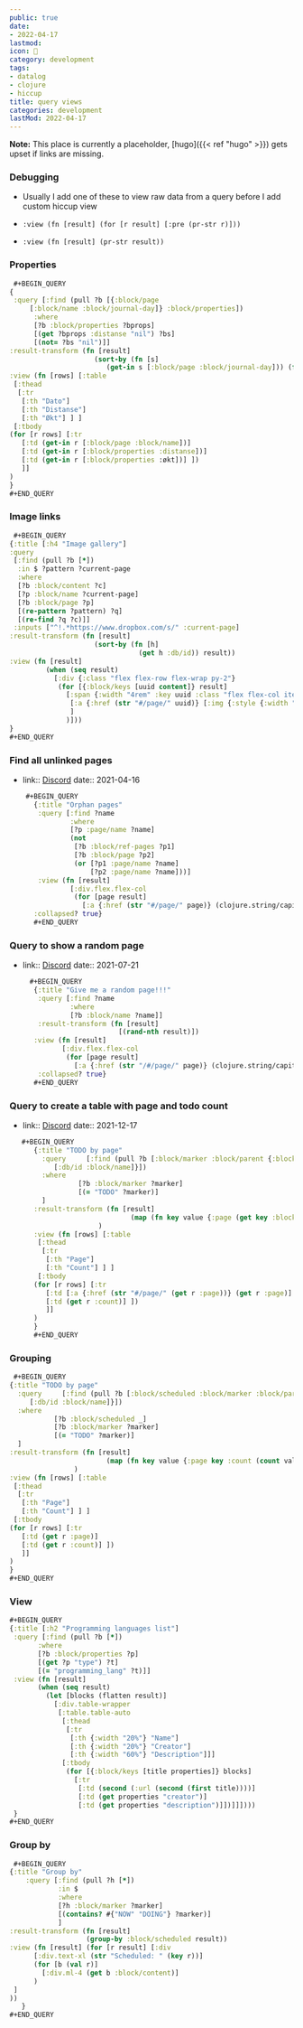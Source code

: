 ```yaml
---
public: true
date:
- 2022-04-17
lastmod: 
icon: 📝
category: development
tags:
- datalog
- clojure
- hiccup
title: query views
categories: development
lastMod: 2022-04-17
---
```

**Note:** This place is currently a placeholder, [hugo]({{< ref "hugo" >}}) gets upset if links are missing.


### Debugging 


  + Usually I add one of these to view raw data from a query before I add custom hiccup view

  + `:view (fn [result] (for [r result] [:pre (pr-str r)]))`


  + `:view (fn [result] (pr-str result))`

### Properties


```clojure
 #+BEGIN_QUERY
{
 :query [:find (pull ?b [{:block/page
     [:block/name :block/journal-day]} :block/properties])
      :where
      [?b :block/properties ?bprops]
      [(get ?bprops :distanse "nil") ?bs]
      [(not= ?bs "nil")]]
:result-transform (fn [result]
                     (sort-by (fn [s]
                        (get-in s [:block/page :block/journal-day])) (fn [a b] (compare b a)) result)) 
:view (fn [rows] [:table 
 [:thead 
  [:tr 
   [:th "Dato"] 
   [:th "Distanse"]
   [:th "Økt"] ] ] 
 [:tbody 
(for [r rows] [:tr 
   [:td (get-in r [:block/page :block/name])] 
   [:td (get-in r [:block/properties :distanse])]
   [:td (get-in r [:block/properties :økt])] ])
   ]]
)
}
#+END_QUERY
 ```

### Image links


```clojure
 #+BEGIN_QUERY
{:title [:h4 "Image gallery"]
:query
 [:find (pull ?b [*])
  :in $ ?pattern ?current-page
  :where
  [?b :block/content ?c]
  [?p :block/name ?current-page]
  [?b :block/page ?p]
  [(re-pattern ?pattern) ?q]
  [(re-find ?q ?c)]]
 :inputs ["^!.*https://www.dropbox.com/s/" :current-page]
:result-transform (fn [result]
                     (sort-by (fn [h]
                                (get h :db/id)) result))
:view (fn [result]
         (when (seq result)
           [:div {:class "flex flex-row flex-wrap py-2"}
            (for [{:block/keys [uuid content]} result]
              [:span {:width "4rem" :key uuid :class "flex flex-col items-center mr-2 mb-2"}
               [:a {:href (str "#/page/" uuid)} [:img {:style {:width "4rem"} :src (re-find (re-pattern "https://.*?(?=(?:\\))|$)") (str content))}]]
               ]
              )]))
}
#+END_QUERY
 ```

### Find all unlinked pages


  + link:: [Discord](https://discord.com/channels/725182569297215569/743139225746145311/832512082289229824)
date:: 2021-04-16

```clojure
    #+BEGIN_QUERY
	  {:title "Orphan pages"
	   :query [:find ?name
	           :where
	           [?p :page/name ?name]
	           (not
	            [?b :block/ref-pages ?p1]
	            [?b :block/page ?p2]
	            (or [?p1 :page/name ?name]
	                [?p2 :page/name ?name]))]
	   :view (fn [result]
	           [:div.flex.flex-col
	            (for [page result]
	              [:a {:href (str "#/page/" page)} (clojure.string/capitalize page)])])
	  :collapsed? true}
	  #+END_QUERY
```

### Query to show a random page

  + link:: [Discord](https://discord.com/channels/725182569297215569/743139225746145311/867375290396311633)
date:: 2021-07-21

```clojure
	 #+BEGIN_QUERY
	  {:title "Give me a random page!!!"
	   :query [:find ?name
	           :where
	           [?b :block/name ?name]]
	   :result-transform (fn [result]
	                       [(rand-nth result)])
	  :view (fn [result]
	         [:div.flex.flex-col
	          (for [page result]
	            [:a {:href (str "/#/page/" page)} (clojure.string/capitalize page)])])
	   :collapsed? true}
	  #+END_QUERY
```

### Query to create a table with page and todo count


  + link:: [Discord](https://discord.com/channels/725182569297215569/743139225746145311/921337299164356658)
date:: 2021-12-17

```clojure
   #+BEGIN_QUERY 
	  {:title "TODO by page"
	    :query     [:find (pull ?b [:block/marker :block/parent {:block/page
	       [:db/id :block/name]}])
	    :where
	             [?b :block/marker ?marker]
	             [(= "TODO" ?marker)] 
	    ]
	  :result-transform (fn [result]
	                          (map (fn key value {:page (get key :block/name) :count (count value)}) (group-by :block/page result))
	                  )
	  :view (fn [rows] [:table 
	   [:thead 
	    [:tr 
	     [:th "Page"] 
	     [:th "Count"] ] ] 
	   [:tbody 
	  (for [r rows] [:tr 
	     [:td [:a {:href (str "#/page/" (get r :page))} (get r :page)] ] 
	     [:td (get r :count)] ])
	     ]]
	  )
	  }
	  #+END_QUERY
```

### Grouping


```clojure
 #+BEGIN_QUERY 
{:title "TODO by page"
  :query     [:find (pull ?b [:block/scheduled :block/marker :block/parent {:block/page
     [:db/id :block/name]}])
  :where
           [?b :block/scheduled _]
           [?b :block/marker ?marker]
           [(= "TODO" ?marker)] 
  ]
:result-transform (fn [result]
                        (map (fn key value {:page key :count (count value)}) (group-by :block/scheduled result))
                )
:view (fn [rows] [:table 
 [:thead 
  [:tr 
   [:th "Page"] 
   [:th "Count"] ] ] 
 [:tbody 
(for [r rows] [:tr 
   [:td (get r :page)] 
   [:td (get r :count)] ])
   ]]
)
}
#+END_QUERY
 ```

### View


```clojure
#+BEGIN_QUERY
{:title [:h2 "Programming languages list"]
 :query [:find (pull ?b [*])
       :where
       [?b :block/properties ?p]
       [(get ?p "type") ?t]
       [(= "programming_lang" ?t)]]
 :view (fn [result]
       (when (seq result)
         (let [blocks (flatten result)]
           [:div.table-wrapper
            [:table.table-auto
             [:thead
              [:tr
               [:th {:width "20%"} "Name"]
               [:th {:width "20%"} "Creator"]
               [:th {:width "60%"} "Description"]]]
             [:tbody
              (for [{:block/keys [title properties]} blocks]
                [:tr
                 [:td (second (:url (second (first title))))]
                 [:td (get properties "creator")]
                 [:td (get properties "description")]])]]])))
 }
#+END_QUERY
```

### Group by


```clojure
 #+BEGIN_QUERY
{:title "Group by"
    :query [:find (pull ?h [*])
            :in $
            :where
            [?h :block/marker ?marker]
            [(contains? #{"NOW" "DOING"} ?marker)]
            ]
:result-transform (fn [result]
                   (group-by :block/scheduled result))  
:view (fn [result] (for [r result] [:div 
      [:div.text-xl (str "Scheduled: " (key r))]
      (for [b (val r)] 
        [:div.ml-4 (get b :block/content)]
      )
 ]
))
   }
#+END_QUERY
 ```
